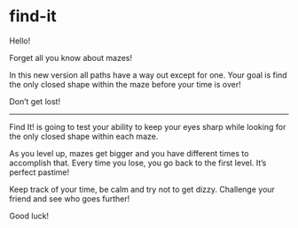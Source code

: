 # find-it

Hello!

Forget all you know about mazes! 

In this new version all paths have a way out except for one. Your goal is find the only closed shape within the maze before your time is over! 

Don’t get lost!

---------------------------------------------------------------

Find It! is going to test your ability to keep your eyes sharp while looking for the only closed shape within each maze.

As you level up, mazes get bigger and you have different times to accomplish that. Every time you lose, you go back to the first level. It’s perfect pastime!

Keep track of your time, be calm and try not to get dizzy.
Challenge your friend and see who goes further!

Good luck!